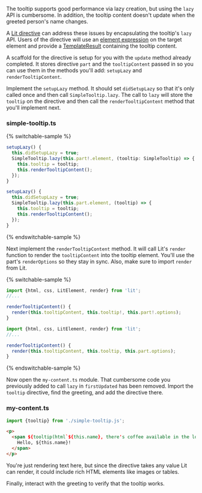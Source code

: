 The tooltip supports good performance via lazy creation, but using the
`lazy` API is cumbersome. In addition, the tooltip content
doesn't update when the greeted person's name changes.

A [Lit directive](https://lit.dev/docs/templates/custom-directives/) can address these issues by encapsulating the tooltip's `lazy`
API. Users of the directive will use an
[element expression](https://lit.dev/docs/templates/expressions/#element-expressions)
on the target element and provide a
[TemplateResult](https://lit.dev/docs/libraries/standalone-templates/#rendering-lit-html-templates)
containing the tooltip content.

A scaffold for the directive is setup for you with the `update`
method already completed. It stores directive `part` and the `tooltipContent`
passed in so you can use them in the methods you'll add: `setupLazy` and
`renderTooltipContent`.

Implement the `setupLazy` method. It should set `didSetupLazy`
so that it's only called once and then call `SimpleTooltip.lazy`. The call to
`lazy` will store the `tooltip` on the directive and then call the
`renderTooltipContent` method that you'll implement next.

### simple-tooltip.ts

{% switchable-sample %}

```ts
setupLazy() {
  this.didSetupLazy = true;
  SimpleTooltip.lazy(this.part!.element, (tooltip: SimpleTooltip) => {
    this.tooltip = tooltip;
    this.renderTooltipContent();
  });
}
```

```js
setupLazy() {
  this.didSetupLazy = true;
  SimpleTooltip.lazy(this.part.element, (tooltip) => {
    this.tooltip = tooltip;
    this.renderTooltipContent();
  });
}
```

{% endswitchable-sample %}

Next implement the `renderTooltipContent` method. It will call Lit's
`render` function to render the `tooltipContent` into the tooltip element.
You'll use the part's `renderOptions` so they stay in sync. Also, make sure
to import `render` from Lit.

{% switchable-sample %}

```ts
import {html, css, LitElement, render} from 'lit';
//...

renderTooltipContent() {
  render(this.tooltipContent, this.tooltip!, this.part!.options);
}
```

```js
import {html, css, LitElement, render} from 'lit';
//...

renderTooltipContent() {
  render(this.tooltipContent, this.tooltip, this.part.options);
}
```

{% endswitchable-sample %}

Now open the `my-content.ts` module. That cumbersome code you previously added
to call `lazy` in `firstUpdated` has been removed. Import the `tooltip`
directive, find the greeting, and add the directive there.

### my-content.ts
```ts
import {tooltip} from './simple-tooltip.js';
```

```html
<p>
  <span ${tooltip(html`${this.name}, there's coffee available in the lounge.`)}>
    Hello, ${this.name}!
  </span>
</p>
```

<aside class="info">You're just rendering text here, but since the directive
takes any value Lit can render, it could include rich HTML elements like images
or tables.</aside>

Finally, interact with the greeting to verify that the tooltip works.
